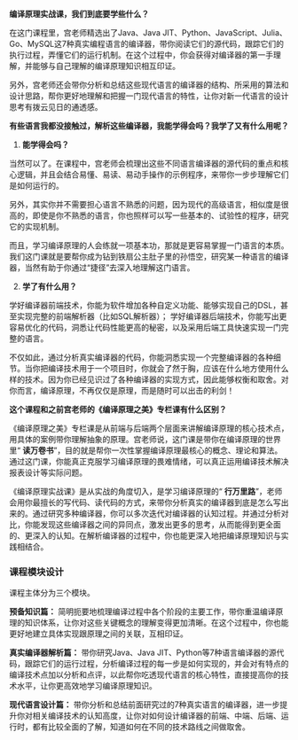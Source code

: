 **编译原理实战课，我们到底要学些什么？**

在这门课程里，宫老师精选出了Java、Java JIT、Python、JavaScript、Julia、Go、MySQL这7种真实编程语言的编译器，带你阅读它们的源代码，跟踪它们的执行过程，弄懂它们的运行机制。在这个过程中，你会获得对编译器的第一手理解，并能够与自己理解的编译原理知识相互印证。

另外，宫老师还会带你分析和总结这些现代语言的编译器的结构、所采用的算法和设计思路，帮你更好地理解和把握一门现代语言的特性，让你对新一代语言的设计思考有拨云见日的通透感。

**有些语言我都没接触过，解析这些编译器，我能学得会吗？我学了又有什么用呢？**

1. **能学得会吗？**

当然可以了。在课程中，宫老师会梳理出这些不同语言编译器的源代码的重点和核心逻辑，并且会结合易懂、易读、易动手操作的示例程序，来带你一步步理解它们是如何运行的。

另外，其实你并不需要担心语言不熟悉的问题，因为现代的高级语言，相似度是很高的，即使是你不熟悉的语言，你也照样可以写一些基本的、试验性的程序，研究它的实现机制。

而且，学习编译原理的人会练就一项基本功，那就是更容易掌握一门语言的本质。我们这门课就是要帮你成为钻到铁扇公主肚子里的孙悟空，研究某一种语言的编译器，当然有助于你通过“捷径”去深入地理解这门语言。

2. **学了有什么用？**

学好编译器前端技术，你能为软件增加各种自定义功能、能够实现自己的DSL，甚至实现完整的前端解析器（比如SQL解析器）； 学好编译器后端技术，你能写出更容易优化的代码，洞悉让代码性能更高的秘密，以及采用后端工具快速实现一门完整的语言。

不仅如此，通过分析真实编译器的代码，你能洞悉实现一个完整编译器的各种细节。当你把编译技术用于一个项目时，你就会了然于胸，应该在什么地方使用什么样的技术。因为你已经见识过了各种编译器的实现方式，因此能够权衡和取舍。对你而言，编译原理，不再仅仅是原理，而是随时可以出击的利剑！

**这个课程和之前宫老师的《编译原理之美》专栏课有什么区别？**

《编译原理之美》专栏课是从前端与后端两个层面来讲解编译原理的核心技术点，用具体的案例带你理解抽象的原理。宫老师说，这门课是带你在编译原理的世界里“ **读万卷书**”，目的就是帮你一次性掌握编译原理最核心的概念、理论和算法。通过这门课，你能真正克服学习编译原理的畏难情绪，可以真正运用编译技术解决报表设计等实际问题。

《编译原理实战课》是从实战的角度切入，是学习编译原理的“ **行万里路**”，老师会用你最擅长的写代码、读代码的方式，来带你分析真实的编译器到底是怎么写出来的。通过研究多种编译器，你可以多次迭代对编译器的认知过程。并通过分析对比，你能发现这些编译器之间的异同点，激发出更多的思考，从而能得到更全面的、更深入的认知。在解析编译器的过程中，你也能更深入地把编译原理知识与实践相结合。

### 课程模块设计

课程主体分为三个模块。

**预备知识篇：** 简明扼要地梳理编译过程中各个阶段的主要工作，带你重温编译原理的知识体系，让你对这些关键概念的理解变得更加清晰。在这个过程中，你也能更好地建立具体实现跟原理之间的关联，互相印证。

**真实编译器解析篇：** 带你研究Java、Java JIT、Python等7种语言编译器的源代码，跟踪它们的运行过程，分析编译过程的每一步是如何实现的，并会对有特点的编译技术点加以分析和点评，以此帮你吃透现代语言的核心特性，直接提高你的技术水平，让你更高效地学习编译原理知识。

**现代语言设计篇：** 带你分析和总结前面研究过的7种真实语言的编译器，进一步提升你对相关编译技术的认知高度，让你对如何设计编译器的前端、中端、后端、运行时，都有比较全面的了解，知道如何在不同的技术路线之间做取舍。